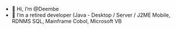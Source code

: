 - 👋 Hi, I’m @Deembe
- 👀 I’m a retired developer (Java - Desktop / Server / J2ME Mobile, RDNMS SQL, Mainframe Cobol, Microsoft VB



<!---
Deembe/Deembe is a ✨ special ✨ repository because its `README.md` (this file) appears on your GitHub profile.
You can click the Preview link to take a look at your changes.
--->
